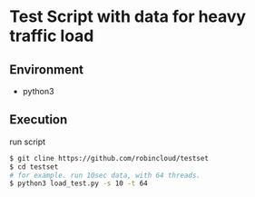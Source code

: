 # Test Script with data for heavy traffic load

## Environment

- python3

## Execution
run script

```bash
$ git cline https://github.com/robincloud/testset
$ cd testset
# for example. run 10sec data, with 64 threads.
$ python3 load_test.py -s 10 -t 64
```


